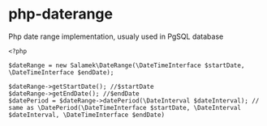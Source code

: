 # php-daterange

Php date range implementation, usualy used in PgSQL database

```
<?php

$dateRange = new Salamek\DateRange(\DateTimeInterface $startDate, \DateTimeInterface $endDate);

$dateRange->getStartDate(); //$startDate
$dateRange->getEndDate(); //$endDate
$datePeriod = $dateRange->datePeriod(\DateInterval $dateInterval); // same as \DatePeriod(\DateTimeInterface $startDate, \DateInterval $dateInterval, \DateTimeInterface $endDate)


```